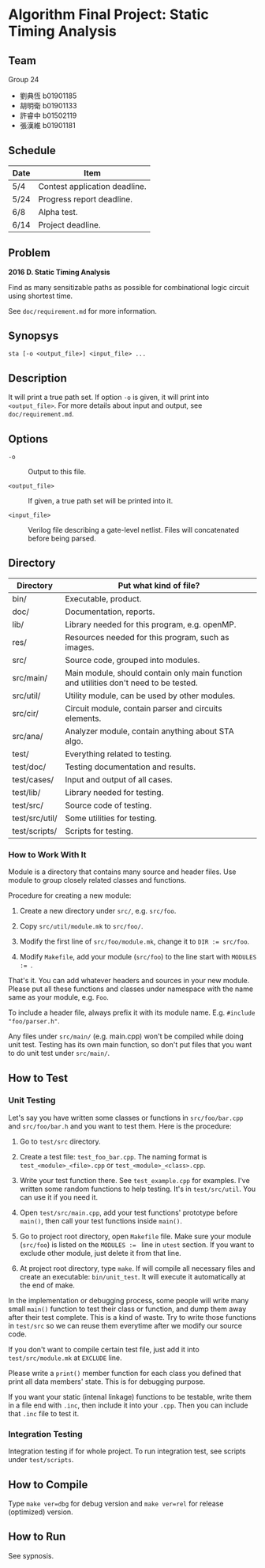 # Algorithm Final Project: Static Timing Analysis

## Team

Group 24

- 劉典恆 b01901185
- 胡明衛 b01901133
- 許睿中 b01502119
- 張漢維 b01901181

## Schedule

Date  |Item
----- |----
5/4   |Contest application deadline.
5/24  |Progress report deadline.
6/8   |Alpha test.
6/14  |Project deadline.

## Problem

**2016 D. Static Timing Analysis**

Find as many sensitizable paths as possible for combinational logic
circuit using shortest time.

See `doc/requirement.md` for more information.

## Synopsys

```
sta [-o <output_file>] <input_file> ...
```

## Description

It will print a true path set. If option `-o` is given, it will print
into `<output_file>`. For more details about input and output,
see `doc/requirement.md`.

## Options

<dl>

<dt><code>-o</code></dt>
<dd><p>Output to this file.</p></dd>

<dt><code>&lt;output_file&gt;</code></dt>
<dd><p>If given, a true path set will be printed into it.</p></dd>

<dt><code>&lt;input_file&gt;</code></dt>
<dd><p>Verilog file describing a gate-level netlist. Files will
    concatenated before being parsed. </p></dd>

</dl>

## Directory

Directory      |Put what kind of file?
-------------- |------------------------------------------------------
bin/           |Executable, product.
doc/           |Documentation, reports.
lib/           |Library needed for this program, e.g. openMP.
res/           |Resources needed for this program, such as images.
src/           |Source code, grouped into modules.
src/main/      |Main module, should contain only main function and utilities don't need to be tested.
src/util/      |Utility module, can be used by other modules.
src/cir/       |Circuit module, contain parser and circuits elements.
src/ana/       |Analyzer module, contain anything about STA algo.
test/          |Everything related to testing.
test/doc/      |Testing documentation and results.
test/cases/    |Input and output of all cases.
test/lib/      |Library needed for testing.
test/src/      |Source code of testing.
test/src/util/ |Some utilities for testing.
test/scripts/  |Scripts for testing.

### How to Work With It

Module is a directory that contains many source and header files.
Use module to group closely related classes and functions.

Procedure for creating a new module:

1.  Create a new directory under `src/`, e.g. `src/foo`.

2.  Copy `src/util/module.mk` to `src/foo/`.

3.  Modify the first line of `src/foo/module.mk`, change it to
    `DIR := src/foo`.

4.  Modify `Makefile`, add your module (`src/foo`) to the line start
    with `MODULES := `. 

That's it. You can add whatever headers and sources in your new
module. Please put all these functions and classes under namespace
with the name same as your module, e.g. `Foo`.

To include a header file, always prefix it with its module name.
E.g. `#include "foo/parser.h"`.

Any files under `src/main/` (e.g. main.cpp) won't be compiled while
doing unit test. Testing has its own main function, so don't put
files that you want to do unit test under `src/main/`.

## How to Test

### Unit Testing

Let's say you have written some classes or functions in `src/foo/bar.cpp`
and `src/foo/bar.h` and you want to test them. Here is the procedure:

1.  Go to `test/src` directory.

2.  Create a test file: `test_foo_bar.cpp`. The naming format is
    `test_<module>_<file>.cpp` or `test_<module>_<class>.cpp`.

3.  Write your test function there. See `test_example.cpp` for examples.
    I've written some random functions to help testing. It's in
    `test/src/util`. You can use it if you need it.

4.  Open `test/src/main.cpp`, add your test functions' prototype before
    `main()`, then call your test functions inside `main()`.

5.  Go to project root directory, open `Makefile` file. Make sure
    your module (`src/foo`) is listed on the `MODULES := ` line in
    `utest` section. If you want to exclude other module, just
    delete it from that line.

6.  At project root directory, type `make`. If will compile
    all necessary files and create an executable: `bin/unit_test`.
    It will execute it automatically at the end of make.

In the implementation or debugging process, some people will write
many small `main()` function to test their class or function, and
dump them away after their test complete. This is a kind of waste.
Try to write those functions in `test/src` so we can reuse them
everytime after we modify our source code.

If you don't want to compile certain test file, just add it into
`test/src/module.mk` at `EXCLUDE` line.

Please write a `print()` member function for each class you defined
that print all data members' state. This is for debugging purpose.

If you want your static (intenal linkage) functions to be testable,
write them in a file end with `.inc`, then include it into your `.cpp`.
Then you can include that `.inc` file to test it.

### Integration Testing

Integration testing if for whole project. To run integration test,
see scripts under `test/scripts`.

## How to Compile

Type `make ver=dbg` for debug version and `make ver=rel` for release
(optimized) version.

## How to Run

See sypnosis.

